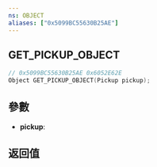 ```yaml
---
ns: OBJECT
aliases: ["0x5099BC55630B25AE"]
---
```

## GET_PICKUP_OBJECT

```c
// 0x5099BC55630B25AE 0x6052E62E
Object GET_PICKUP_OBJECT(Pickup pickup);
```


## 參數
* **pickup**: 

## 返回值
